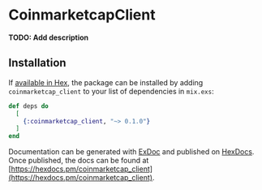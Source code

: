 # CoinmarketcapClient

**TODO: Add description**

## Installation

If [available in Hex](https://hex.pm/docs/publish), the package can be installed
by adding `coinmarketcap_client` to your list of dependencies in `mix.exs`:

```elixir
def deps do
  [
    {:coinmarketcap_client, "~> 0.1.0"}
  ]
end
```

Documentation can be generated with [ExDoc](https://github.com/elixir-lang/ex_doc)
and published on [HexDocs](https://hexdocs.pm). Once published, the docs can
be found at [https://hexdocs.pm/coinmarketcap_client](https://hexdocs.pm/coinmarketcap_client).

